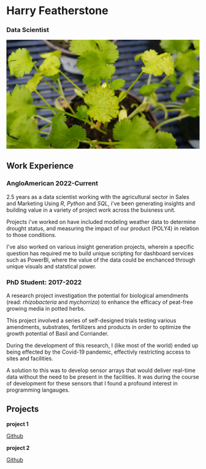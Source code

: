 



# Harry Featherstone
### Data Scientist



![image](img1.jpg)

## Work Experience

### AngloAmerican 2022-Current

2.5 years as a data scientist working with the agricultural sector in Sales and Marketing
Using *R*, *Python* and *SQL*, i've been generating insights and building value in a variety of project work across the buisness unit.

Projects i've worked on have included modeling weather data to determine drought status, and measuring the impact of our product (POLY4) in relation to those conditions.

I've also worked on various insight generation projects, wherein a specific question has required me to build unique scripting for dashboard services such as PowerBI, where the value of the data could be enchanced through unique visuals and statstical power.

### PhD Student: 2017-2022

A research project investigation the potential for biological amendments (read: *rhizobacteria* and *mychorriza*) to enhance the efficacy of peat-free growing media in potted herbs.

This project involved a series of self-designed trials testing various amendments, substrates, fertilizers and products in order to optimize the growth potential of Basil and Corriander.

During the development of this research, I (like most of the world) ended up being effected by the Covid-19 pandemic, effectivly restricting access to sites and facilities.

A solution to this was to develop sensor arrays that would deliver real-time data without the need to be present in the facilities. It was during the course of development for these sensors that I found a profound interest in programming langauges.



## Projects
**project 1**

[Github](https://github.com/HGfeatherz/HGfeatherz.github.io/tree/main/projects/phd_test.ipynb)

**project 2**

[Github](https://github.com/HGfeatherz/HGfeatherz.github.io/tree/main/projects/phd_data_1.rmd)